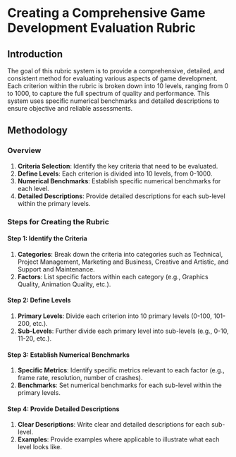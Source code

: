 
# Creating a Comprehensive Game Development Evaluation Rubric

## Introduction

The goal of this rubric system is to provide a comprehensive, detailed, and consistent method for evaluating various aspects of game development. Each criterion within the rubric is broken down into 10 levels, ranging from 0 to 1000, to capture the full spectrum of quality and performance. This system uses specific numerical benchmarks and detailed descriptions to ensure objective and reliable assessments.

## Methodology

### Overview

1. **Criteria Selection**: Identify the key criteria that need to be evaluated.
2. **Define Levels**: Each criterion is divided into 10 levels, from 0-1000.
3. **Numerical Benchmarks**: Establish specific numerical benchmarks for each level.
4. **Detailed Descriptions**: Provide detailed descriptions for each sub-level within the primary levels.

### Steps for Creating the Rubric

#### Step 1: Identify the Criteria

1. **Categories**: Break down the criteria into categories such as Technical, Project Management, Marketing and Business, Creative and Artistic, and Support and Maintenance.
2. **Factors**: List specific factors within each category (e.g., Graphics Quality, Animation Quality, etc.).

#### Step 2: Define Levels

1. **Primary Levels**: Divide each criterion into 10 primary levels (0-100, 101-200, etc.).
2. **Sub-Levels**: Further divide each primary level into sub-levels (e.g., 0-10, 11-20, etc.).

#### Step 3: Establish Numerical Benchmarks

1. **Specific Metrics**: Identify specific metrics relevant to each factor (e.g., frame rate, resolution, number of crashes).
2. **Benchmarks**: Set numerical benchmarks for each sub-level within the primary levels.

#### Step 4: Provide Detailed Descriptions

1. **Clear Descriptions**: Write clear and detailed descriptions for each sub-level.
2. **Examples**: Provide examples where applicable to illustrate what each level looks like.
